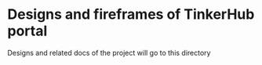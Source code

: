 # Designs and fireframes of TinkerHub portal
Designs and related docs of the project will go to this directory
